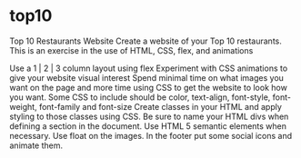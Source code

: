 # top10
Top 10 Restaurants Website
Create a website of your Top 10 restaurants.
This is an exercise in the use of HTML, CSS, flex, and animations

Use a 1 | 2 | 3 column layout using flex
Experiment with CSS animations to give your website visual interest
Spend minimal time on what images you want on the page and more time using CSS to get the website to look how you want.
Some CSS to include should be color, text-align, font-style, font-weight, font-family and font-size
Create classes in your HTML and apply styling to those classes using CSS.
Be sure to name your HTML divs when defining a section in the document.
Use HTML 5 semantic elements when necessary.
Use float on the images.
In the footer put some social icons and animate them.
